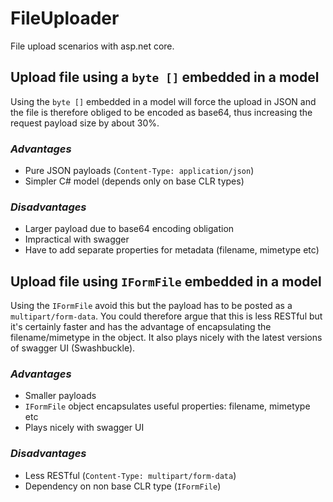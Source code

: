 # FileUploader

File upload scenarios with asp.net core. 

## Upload file using a `byte []` embedded in a model

Using the `byte []` embedded in a model will force the upload in JSON and the file is therefore obliged to be 
encoded as base64, thus increasing the request payload size by about 30%.

### *Advantages*

- Pure JSON payloads (`Content-Type: application/json`)
- Simpler C# model (depends only on base CLR types)

### *Disadvantages*

- Larger payload due to base64 encoding obligation
- Impractical with swagger
- Have to add separate properties for metadata (filename, mimetype etc)

## Upload file using `IFormFile` embedded in a model

Using the `IFormFile` avoid this but the payload has to be posted as a `multipart/form-data`. You could therefore
argue that this is less RESTful but it's certainly faster and has the advantage of encapsulating the filename/mimetype
in the object. It also plays nicely with the latest versions of swagger UI (Swashbuckle).

### *Advantages*

- Smaller payloads
- `IFormFile` object encapsulates useful properties: filename, mimetype etc
- Plays nicely with swagger UI

### *Disadvantages*

- Less RESTful (`Content-Type: multipart/form-data`)
- Dependency on non base CLR type (`IFormFile`)
